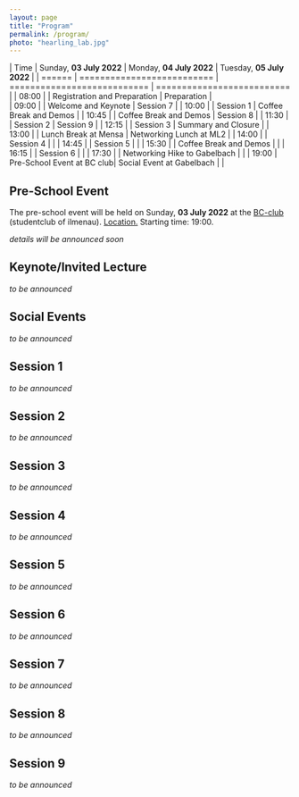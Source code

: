 ```yaml
---
layout: page
title: "Program"
permalink: /program/
photo: "hearling_lab.jpg"
---
```



| Time          | Sunday, **03 July 2022**   | Monday, **04 July 2022**    	| Tuesday, **05 July 2022**  |
| ======        | ========================== | =========================== 	| ========================== |
| 08:00  	   	|                            | Registration and Preparation	| Preparation				 |	
| 09:00 	   	|                            | Welcome and Keynote         	| Session 7	    			 |
| 10:00        	|                            | Session 1                 	| Coffee Break and Demos 	 |
| 10:45			|                            | Coffee Break and Demos	   	| Session 8				     |
| 11:30			|                            | Session 2					| Session 9        			 |
| 12:15			|                            | Session 3					| Summary and Closure		 |
| 13:00			|                            | Lunch Break at Mensa			| Networking Lunch at ML2    |
| 14:00			|                            | Session 4					|                            |
| 14:45			| 				             | Session 5					|                            |
| 15:30			| 				             | Coffee Break and Demos	   	|                            |
| 16:15			| 				             | Session 6					|                            |
| 17:30			| 				             | Networking Hike to Gabelbach |                            |
| 19:00			| Pre-School Event at BC club| Social Event at Gabelbach	|                            |



## Pre-School Event
The pre-school event will be held on Sunday, **03 July 2022** at the [BC-club](https://bc-club.de/) (studentclub of ilmenau).
<a href="https://osm.org/go/0GqhODM8D?m=" target="_blank">Location.</a> Starting time: 19:00.

_details will be announced soon_ 

## Keynote/Invited Lecture

_to be announced_

<!--
* Lecturer: XYZ
* Title: "do be defined"
* Abstract: "todo"
-->


## Social Events
_to be announced_
## Session 1
_to be announced_
## Session 2
_to be announced_
## Session 3
_to be announced_
## Session 4
_to be announced_
## Session 5
_to be announced_
## Session 6
_to be announced_
## Session 7
_to be announced_
## Session 8
_to be announced_
## Session 9
_to be announced_


<!--
**TODO**
-->

<!--
* lab tours (AVLabs, hearing lab, medialab II)
* maybe hiking to a restaurant?

* Lab-Tours & Get-Together: On Sunday, 25 July, there was a Get-Together, including technical tours at the 3IT, CINIQ as well as in the TiME-Lab where participants learned more about the work of the Fraunhofer HHI and its partners.

* Spree Boat Tour: Participants of the Summer School were taken on an evening boat tour on the river Spree in Berlin, where they were treated to a delicious barbecue. The relaxed atmosphere gave them the chance to further exchange ideas after a day of fruitful discussions and to get to know each other even more, while enjoying a beautiful trip through the center of the city.

-->